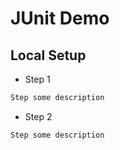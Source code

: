 # JUnit Demo

## Local Setup
- Step 1
```cmd
Step some description
```
- Step 2
```cmd
Step some description
```
